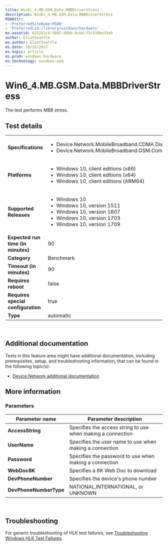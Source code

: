 ```yaml
---
title: Win6\_4.MB.GSM.Data.MBBDriverStress
description: Win6\_4.MB.GSM.Data.MBBDriverStress
MSHAttr:
- 'PreferredSiteName:MSDN'
- 'PreferredLib:/library/windows/hardware'
ms.assetid: 633291c4-5807-48bb-8cbd-f5c539be33a0
author: EliotSeattle
ms.author: EliotSeattle
ms.date: 10/15/2017
ms.topic: article
ms.prod: windows-hardware
ms.technology: windows-oem
---
```


# <span id="p_hlk_test.4ecf1723-9a15-40e8-9428-56d0f35b0a47"></span>Win6\_4.MB.GSM.Data.MBBDriverStress


The test performs MBB stress.

## Test details
|||
|---|---|
| **Specifications**  | <ul><li>Device.Network.MobileBroadband.CDMA.Discretional</li><li>Device.Network.MobileBroadband.GSM.ComplyWithBaseReq</li></ul> |  
| **Platforms**   | <ul><li>Windows 10, client editions (x86)</li><li>Windows 10, client editions (x64)</li><li>Windows 10, client editions (ARM64)</li></ul> |
| **Supported Releases** | <ul><li>Windows 10</li><li>Windows 10, version 1511</li><li>Windows 10, version 1607</li><li>Windows 10, version 1703</li><li>Windows 10, version 1709</li></ul> |
|**Expected run time (in minutes)**| 90 |
|**Category**| Benchmark |
|**Timeout (in minutes)**| 90 |
|**Requires reboot**| false |
|**Requires special configuration**| true |
|**Type**| automatic |

 

## <span id="Additional_documentation"></span><span id="additional_documentation"></span><span id="ADDITIONAL_DOCUMENTATION"></span>Additional documentation


Tests in this feature area might have additional documentation, including prerequisites, setup, and troubleshooting information, that can be found in the following topic(s):

-   [Device.Network additional documentation](device-network-additional-documentation.md)

## <span id="More_information"></span><span id="more_information"></span><span id="MORE_INFORMATION"></span>More information


### <span id="Parameters"></span><span id="parameters"></span><span id="PARAMETERS"></span>Parameters

| Parameter name         | Parameter description                                       |
|------------------------|-------------------------------------------------------------|
| **AccessString**       | Specifies the access string to use when making a connection |
| **UserName**           | Specifies the user name to use when making a connection     |
| **Password**           | Specifies the password to use when making a connection      |
| **WebDoc8K**           | Specifies a 8K Web Doc to download                          |
| **DevPhoneNumber**     | Specifies the device's phone number                         |
| **DevPhoneNumberType** | NATIONAL,INTERNATIONAL, or UNKNOWN                          |

 

## <span id="Troubleshooting"></span><span id="troubleshooting"></span><span id="TROUBLESHOOTING"></span>Troubleshooting


For generic troubleshooting of HLK test failures, see [Troubleshooting Windows HLK Test Failures](..\user\troubleshooting-windows-hlk-test-failures.md).

 

 






